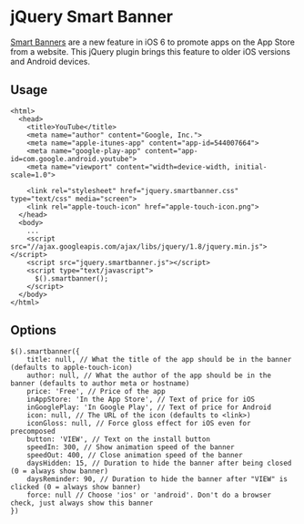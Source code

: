 jQuery Smart Banner
===================

[Smart Banners][1] are a new feature in iOS 6 to promote apps on the App Store from a website. This jQuery plugin
brings this feature to older iOS versions and Android devices.

## Usage ##
    <html>
      <head>
        <title>YouTube</title>
        <meta name="author" content="Google, Inc.">
        <meta name="apple-itunes-app" content="app-id=544007664">
        <meta name="google-play-app" content="app-id=com.google.android.youtube">
        <meta name="viewport" content="width=device-width, initial-scale=1.0">

        <link rel="stylesheet" href="jquery.smartbanner.css" type="text/css" media="screen">
        <link rel="apple-touch-icon" href="apple-touch-icon.png">
      </head>
      <body>
        ...
        <script src="//ajax.googleapis.com/ajax/libs/jquery/1.8/jquery.min.js"></script>
        <script src="jquery.smartbanner.js"></script>
        <script type="text/javascript">
          $().smartbanner();
        </script>
      </body>
    </html>

## Options ##
    $().smartbanner({
        title: null, // What the title of the app should be in the banner (defaults to apple-touch-icon)
        author: null, // What the author of the app should be in the banner (defaults to author meta or hostname)
        price: 'Free', // Price of the app
        inAppStore: 'In the App Store', // Text of price for iOS
        inGooglePlay: 'In Google Play', // Text of price for Android
        icon: null, // The URL of the icon (defaults to <link>)
        iconGloss: null, // Force gloss effect for iOS even for precomposed
        button: 'VIEW', // Text on the install button
        speedIn: 300, // Show animation speed of the banner
        speedOut: 400, // Close animation speed of the banner
        daysHidden: 15, // Duration to hide the banner after being closed (0 = always show banner)
        daysReminder: 90, // Duration to hide the banner after "VIEW" is clicked (0 = always show banner)
        force: null // Choose 'ios' or 'android'. Don't do a browser check, just always show this banner
    })

  [1]: http://developer.apple.com/library/ios/#documentation/AppleApplications/Reference/SafariWebContent/PromotingAppswithAppBanners/PromotingAppswithAppBanners.html
